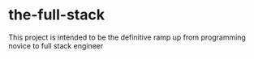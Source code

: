 # the-full-stack
This project is intended to be the definitive ramp up from programming novice to full stack engineer
